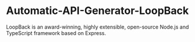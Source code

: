 # Automatic-API-Generator-LoopBack
LoopBack is an award-winning, highly extensible, open-source Node.js and TypeScript framework based on Express.

